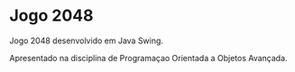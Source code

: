 Jogo 2048 
===================

Jogo 2048 desenvolvido em Java Swing.

Apresentado na disciplina de Programaçao Orientada a Objetos Avançada.
